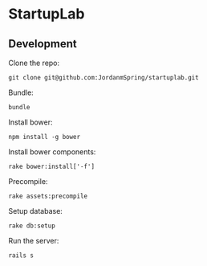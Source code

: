 # StartupLab

## Development

Clone the repo:

    git clone git@github.com:JordanmSpring/startuplab.git

Bundle:

    bundle

Install bower:

    npm install -g bower

Install bower components:

    rake bower:install['-f']

Precompile:

    rake assets:precompile

Setup database:

    rake db:setup

Run the server:

    rails s
